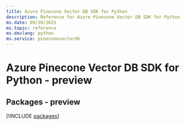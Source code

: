```yaml
---
title: Azure Pinecone Vector DB SDK for Python
description: Reference for Azure Pinecone Vector DB SDK for Python
ms.date: 09/30/2025
ms.topic: reference
ms.devlang: python
ms.service: pineconevectordb
---
```

# Azure Pinecone Vector DB SDK for Python - preview
## Packages - preview
[!INCLUDE [packages](pinecone-vector-db-index.md)]
